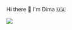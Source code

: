  Hi there 👋 I'm Dima 🇺🇦 



<a href="https://t.me/dmk_t"><img src="https://img.shields.io/badge/Telegram-2CA5E0?style=for-the-badge&logo=telegram&logoColor=white"></a>








    
      

